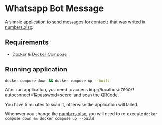 # Whatsapp Bot Message

A simple application to send messages for contacts that was writed in
[numbers.xlsx](resources/numbers.xlsx).


## Requirements

* [Docker](https://docs.docker.com/get-docker/) & [Docker Compose](https://docs.docker.com/compose/install/)

## Running application

```bash
docker compose down && docker compose up --build
```

After run application, you need to access http://localhost:7900/?autoconnect=1&password=secret
and scan the QRCode.

You have 5 minutes to scan it, otherwise the application will failed.

Whenever you change the [numbers.xlsx](resources/numbers.xlsx), you will need to re-execute `docker compose down && docker compose up --build`